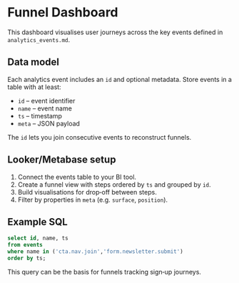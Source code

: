 # Funnel Dashboard

This dashboard visualises user journeys across the key events defined in `analytics_events.md`.

## Data model

Each analytics event includes an `id` and optional metadata. Store events in a table with at least:

- `id` – event identifier
- `name` – event name
- `ts` – timestamp
- `meta` – JSON payload

The `id` lets you join consecutive events to reconstruct funnels.

## Looker/Metabase setup

1. Connect the events table to your BI tool.
2. Create a funnel view with steps ordered by `ts` and grouped by `id`.
3. Build visualisations for drop‑off between steps.
4. Filter by properties in `meta` (e.g. `surface`, `position`).

## Example SQL

```sql
select id, name, ts
from events
where name in ('cta.nav.join','form.newsletter.submit')
order by ts;
```

This query can be the basis for funnels tracking sign‑up journeys.
